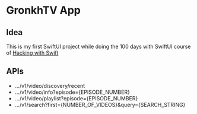 # GronkhTV App
## Idea
This is my first SwiftUI project while doing the 100 days with SwiftUI course of [Hacking with Swift](https://www.hackingwithswift.com/100/swiftui)

## APIs
- .../v1/video/discovery/recent
- .../v1/video/info?episode={EPISODE_NUMBER}
- .../v1/video/playlist?episode={EPISODE_NUMBER}
- .../v1/search?first={NUMBER_OF_VIDEOS}&query={SEARCH_STRING}
